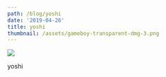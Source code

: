 ```yaml
---
path: /blog/yoshi
date: '2019-04-26'
title: yoshi
thumbnail: /assets/gameboy-transparent-dmg-3.png
---
```

![](/assets/gameboy-transparent-dmg-3.png)



yoshi
